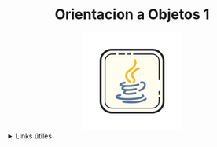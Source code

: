   <h1 align="center"> Orientacion a Objetos 1 </h1>
  <div align="center">
        <img src="https://github.com/DerDAVO/OO1/blob/main/media/java-icon.png">  
  </div>
<details>
  <summary>Links útiles</summary>
  
  - [Playlist clases grabadas](https://www.youtube.com/playlist?list=PLKsfeu4SEzN8THhFqkQRp71g5a4qCUfmi)
  - [Mas sobre el This](https://www.youtube.com/watch?v=CKPpvLEQtcE)
  - [Interfaces y el sistema de tipos en java](https://www.youtube.com/watch?v=B9waknlQFqo)
  - [Super en java](https://www.youtube.com/watch?v=pASuvVyiSj8)
  - [Diagrama de clases UML](https://youtu.be/QHaD90437ZY?si=lYvR5pXwO1pRhUU_)
  - [Testing episodio 1](https://youtu.be/9xBbDkIhp4w?si=nd8u5S3Cb4m0DLmr)
  - [Testing episodio 2](https://youtu.be/s2pABuDW9fI?si=6xxN_JauvaHa1He1)
  - [Testing episodio 3](https://youtu.be/-27xLKqIHgI?si=3X4HWPjoY_-Anc7H)
  - [Colecciones episodio 1](https://youtu.be/E7s4_yLCyhs?si=CtD8AkADhSMJPhSN)
  - [Colecciones episodio 2](https://youtu.be/fm4AfxJLnX4?si=8zBLfbgGktdAA8KW) 
  - [Colecciones episodio 3](https://youtu.be/5e0QqZay6NM?si=N0c6h2NtFcBEbgjy)
  - [Expresiones lambda](https://youtu.be/dTyZ_2S90N0?si=p-wFuW3WQKaROPPe)

</details>